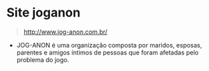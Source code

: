 # Site joganon

> http://www.jog-anon.com.br/

* JOG-ANON é uma organização composta por maridos, esposas, parentes e amigos íntimos de pessoas que foram afetadas pelo problema do jogo.
